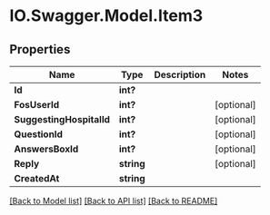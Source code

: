 # IO.Swagger.Model.Item3
## Properties

Name | Type | Description | Notes
------------ | ------------- | ------------- | -------------
**Id** | **int?** |  | 
**FosUserId** | **int?** |  | [optional] 
**SuggestingHospitalId** | **int?** |  | [optional] 
**QuestionId** | **int?** |  | [optional] 
**AnswersBoxId** | **int?** |  | [optional] 
**Reply** | **string** |  | [optional] 
**CreatedAt** | **string** |  | 

[[Back to Model list]](../README.md#documentation-for-models) [[Back to API list]](../README.md#documentation-for-api-endpoints) [[Back to README]](../README.md)

